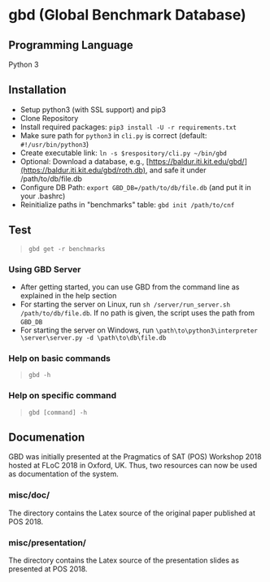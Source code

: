 # gbd (Global Benchmark Database)

## Programming Language
Python 3

## Installation

- Setup python3 (with SSL support) and pip3
- Clone Repository
- Install required packages: ```pip3 install -U -r requirements.txt```
- Make sure path for `python3` in `cli.py` is correct (default: ```#!/usr/bin/python3```)
- Create executable link: ```ln -s $respository/cli.py ~/bin/gbd```
- Optional: Download a database, e.g., [https://baldur.iti.kit.edu/gbd/](https://baldur.iti.kit.edu/gbd/roth.db), and safe it under /path/to/db/file.db
- Configure DB Path: ```export GBD_DB=/path/to/db/file.db``` (and put it in your .bashrc)
- Reinitialize paths in "benchmarks" table: ```gbd init /path/to/cnf```

## Test
>   ```gbd get -r benchmarks```

### Using GBD Server
- After getting started, you can use GBD from the command line as explained in the help section
- For starting the server on Linux, run ```sh /server/run_server.sh /path/to/db/file.db```. If no path is given, the script uses the path from ```GBD_DB```
- For starting the server on Windows, run ```\path\to\python3\interpreter \server\server.py -d \path\to\db\file.db```

### Help on basic commands
>	```gbd -h```

### Help on specific command
>	```gbd [command] -h```

## Documenation
GBD was initially presented at the Pragmatics of SAT (POS) Workshop 2018 hosted at FLoC 2018 in Oxford, UK. Thus, two resources can now be used as documentation of the system.

### misc/doc/
The directory contains the Latex source of the original paper published at POS 2018.

### misc/presentation/
The directory contains the Latex source of the presentation slides as presented at POS 2018.
